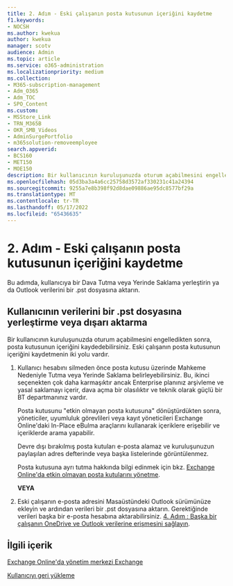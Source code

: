 ```yaml
---
title: 2. Adım - Eski çalışanın posta kutusunun içeriğini kaydetme
f1.keywords:
- NOCSH
ms.author: kwekua
author: kwekua
manager: scotv
audience: Admin
ms.topic: article
ms.service: o365-administration
ms.localizationpriority: medium
ms.collection:
- M365-subscription-management
- Adm_O365
- Adm_TOC
- SPO_Content
ms.custom:
- MSStore_Link
- TRN_M365B
- OKR_SMB_Videos
- AdminSurgePortfolio
- m365solution-removeemployee
search.appverid:
- BCS160
- MET150
- MOE150
description: Bir kullanıcının kuruluşunuzda oturum açabilmesini engelledikten sonra, eski çalışanın posta kutusunun içeriğini kaydetmenin iki yolunu öğrenin.
ms.openlocfilehash: 05d3ba3a4a6cc25758d3572af330231c41a24394
ms.sourcegitcommit: 9255a7e8b398f92d8dae09886ae95dc8577bf29a
ms.translationtype: MT
ms.contentlocale: tr-TR
ms.lasthandoff: 05/17/2022
ms.locfileid: "65436635"
---
```

# <a name="step-2---save-the-contents-of-a-former-employees-mailbox"></a>2. Adım - Eski çalışanın posta kutusunun içeriğini kaydetme

Bu adımda, kullanıcıya bir Dava Tutma veya Yerinde Saklama yerleştirin ya da Outlook verilerini bir .pst dosyasına aktarın.

## <a name="place-hold-or-export-users-data-to-a-pst-file"></a>Kullanıcının verilerini bir .pst dosyasına yerleştirme veya dışarı aktarma

Bir kullanıcının kuruluşunuzda oturum açabilmesini engelledikten sonra, posta kutusunun içeriğini kaydedebilirsiniz. Eski çalışanın posta kutusunun içeriğini kaydetmenin iki yolu vardır.
  
1. Kullanıcı hesabını silmeden önce posta kutusu üzerinde Mahkeme Nedeniyle Tutma veya Yerinde Saklama belirleyebilirsiniz. Bu, ikinci seçenekten çok daha karmaşıktır ancak Enterprise planınız arşivleme ve yasal saklamayı içerir, dava açma bir olasılıktır ve teknik olarak güçlü bir BT departmanınız vardır.

    Posta kutusunu "etkin olmayan posta kutusuna" dönüştürdükten sonra, yöneticiler, uyumluluk görevlileri veya kayıt yöneticileri Exchange Online'daki In-Place eBulma araçlarını kullanarak içeriklere erişebilir ve içeriklerde arama yapabilir.

    Devre dışı bırakılmış posta kutuları e-posta alamaz ve kuruluşunuzun paylaşılan adres defterinde veya başka listelerinde görüntülenmez.

    Posta kutusuna ayrı tutma hakkında bilgi edinmek için bkz. [Exchange Online'da etkin olmayan posta kutularını yönetme](../../compliance/create-and-manage-inactive-mailboxes.md).

    **VEYA**

2. Eski çalışanın e-posta adresini Masaüstündeki Outlook sürümünüze ekleyin ve ardından verileri bir .pst dosyasına aktarın. Gerektiğinde verileri başka bir e-posta hesabına aktarabilirsiniz. [4. Adım : Başka bir çalışanın OneDrive ve Outlook verilerine erişmesini sağlayın](remove-former-employee-step-4.md).

## <a name="related-content"></a>İlgili içerik

[Exchange Online'da yönetim merkezi Exchange](/exchange/exchange-admin-center)

[Kullanıcıyı geri yükleme](restore-user.md)
